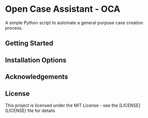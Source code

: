 # Open Case Assistant - OCA

A simple Python script to automate a general purpose case creation process. 

## Getting Started

## Installation Options

## Acknowledgements

## License

This project is licensed under the MIT License - see the [LICENSE] (LICENSE) file for details
